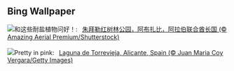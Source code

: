 ## Bing Wallpaper
![](https://www.bing.com/th?id=OHR.MangrovePark_ZH-CN0208518370_UHD.jpg&w=1000)和这些耐盐植物问好！:&nbsp;&ensp;[朱拜勒红树林公园，阿布扎比，阿拉伯联合酋长国 (© Amazing Aerial Premium/Shutterstock)](https://www.bing.com/th?id=OHR.MangrovePark_ZH-CN0208518370_UHD.jpg)
<br><br/>
![](https://www.bing.com/th?id=OHR.LasLagunas_EN-US2134252350_UHD.jpg&w=1000)Pretty in pink:&nbsp;&ensp;[Laguna de Torrevieja, Alicante, Spain (© Juan Maria Coy Vergara/Getty Images)](https://www.bing.com/th?id=OHR.LasLagunas_EN-US2134252350_UHD.jpg)
<br><br/>
